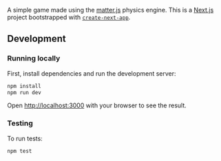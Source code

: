 A simple game made using the [matter.js](https://brm.io/matter-js/docs/) physics
engine. This is a [Next.js](https://nextjs.org/) project bootstrapped with
[`create-next-app`](https://github.com/vercel/next.js/tree/canary/packages/create-next-app).

## Development

### Running locally

First, install dependencies and run the development server:

```bash
npm install
npm run dev
```

Open [http://localhost:3000](http://localhost:3000) with your browser to see the result.

### Testing

To run tests:

```bash
npm test
```
